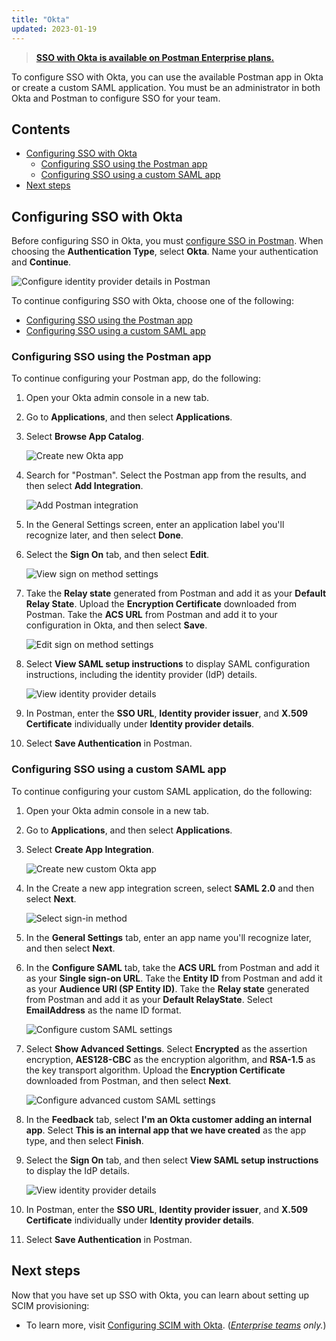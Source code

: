 ```yaml
---
title: "Okta"
updated: 2023-01-19
---
```


> **[SSO with Okta is available on Postman Enterprise plans.](https://www.postman.com/pricing)**

To configure SSO with Okta, you can use the available Postman app in Okta or create a custom SAML application. You must be an administrator in both Okta and Postman to configure SSO for your team.

## Contents

* [Configuring SSO with Okta](#configuring-sso-with-okta)
    * [Configuring SSO using the Postman app](#configuring-sso-using-the-postman-app)
    * [Configuring SSO using a custom SAML app](#configuring-sso-using-a-custom-saml-app)
* [Next steps](#next-steps)

## Configuring SSO with Okta

Before configuring SSO in Okta, you must [configure SSO in Postman](/docs/administration/sso/admin-sso/). When choosing the **Authentication Type**, select **Okta**. Name your authentication and **Continue**.

<img alt="Configure identity provider details in Postman" src="https://assets.postman.com/postman-docs/v10/configure-identity-provider-v10.jpg"/>

To continue configuring SSO with Okta, choose one of the following:

* [Configuring SSO using the Postman app](#configuring-sso-using-the-postman-app)
* [Configuring SSO using a custom SAML app](#configuring-sso-using-a-custom-saml-app)

### Configuring SSO using the Postman app

To continue configuring your Postman app, do the following:

1. Open your Okta admin console in a new tab.

1. Go to **Applications**, and then select **Applications**.

1. Select **Browse App Catalog**.

    ![Create new Okta app](https://assets.postman.com/postman-docs/v10/okta-create-app-integration-v10.jpg)

1. Search for "Postman". Select the Postman app from the results, and then select **Add Integration**.

    ![Add Postman integration](https://assets.postman.com/postman-docs/v10/okta-add-postman-integration-v10.jpg)

1. In the General Settings screen, enter an application label you'll recognize later, and then select **Done**.

1. Select the **Sign On** tab, and then select **Edit**.

    ![View sign on method settings](https://assets.postman.com/postman-docs/v10/okta-edit-settings-v10.jpg)

1. Take the **Relay state** generated from Postman and add it as your **Default Relay State**. Upload the **Encryption Certificate** downloaded from Postman. Take the **ACS URL** from Postman and add it to your configuration in Okta, and then select **Save**.

    ![Edit sign on method settings](https://assets.postman.com/postman-docs/v10/okta-edit-saml-settings-v10.jpg)

1. Select **View SAML setup instructions** to display SAML configuration instructions, including the identity provider (IdP) details.

    ![View identity provider details](https://assets.postman.com/postman-docs/v10/okta-view-saml-setup-v10-2.jpg)

1. In Postman, enter the **SSO URL**, **Identity provider issuer**, and **X.509 Certificate** individually under **Identity provider details**.

1. Select **Save Authentication** in Postman.

### Configuring SSO using a custom SAML app

To continue configuring your custom SAML application, do the following:

1. Open your Okta admin console in a new tab.

1. Go to **Applications**, and then select **Applications**.

1. Select **Create App Integration**.

    ![Create new custom Okta app](https://assets.postman.com/postman-docs/v10/okta-create-app-integration-v10.jpg)

1. In the Create a new app integration screen, select **SAML 2.0** and then select **Next**.

    ![Select sign-in method](https://assets.postman.com/postman-docs/v10/okta-select-saml-v10.jpg)

1. In the **General Settings** tab, enter an app name you'll recognize later, and then select **Next**.

1. In the **Configure SAML** tab, take the **ACS URL**  from Postman and add it as your **Single sign-on URL**. Take the **Entity ID**  from Postman and add it as your **Audience URI (SP Entity ID)**. Take the **Relay state** generated from Postman and add it as your **Default RelayState**. Select **EmailAddress** as the name ID format.

    ![Configure custom SAML settings](https://assets.postman.com/postman-docs/v10/okta-edit-custom-saml-settings-v10.jpg)

1. Select **Show Advanced Settings**. Select **Encrypted** as the assertion encryption, **AES128-CBC** as the encryption algorithm, and **RSA-1.5** as the key transport algorithm. Upload the **Encryption Certificate** downloaded from Postman, and then select **Next**.

    ![Configure advanced custom SAML settings](https://assets.postman.com/postman-docs/v10/okta-edit-custom-advanced-saml-settings-v10.jpg)

1. In the **Feedback** tab, select **I'm an Okta customer adding an internal app**. Select **This is an internal app that we have created** as the app type, and then select **Finish**.

1. Select the **Sign On** tab, and then select **View SAML setup instructions** to display the IdP details.

    ![View identity provider details](https://assets.postman.com/postman-docs/v10/okta-view-custom-saml-setup-v10.jpg)

1. In Postman, enter the **SSO URL**, **Identity provider issuer**, and **X.509 Certificate** individually under **Identity provider details**.

1. Select **Save Authentication** in Postman.

## Next steps

Now that you have set up SSO with Okta, you can learn about setting up SCIM provisioning:

* To learn more, visit [Configuring SCIM with Okta](/docs/administration/scim-provisioning/configuring-scim-with-okta/). (_[Enterprise teams](https://www.postman.com/pricing/) only._)
